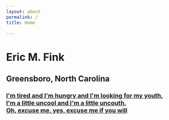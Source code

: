 ```yaml
---
layout: about
permalink: /
title: Home

---
```


# Eric M. Fink
## Greensboro, North Carolina

### [I'm tired and I'm hungry and I'm looking for my youth,<br>I'm a little uncool and I'm a little uncouth,<br>Oh, excuse me, yes, excuse me if you will](https://www.emfink.net/music/NewPaint)
